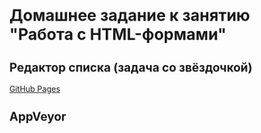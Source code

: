 # Домашнее задание к занятию "Работа с HTML-формами"
## Редактор списка (задача со звёздочкой)
[GitHub Pages](https://fdm1try.github.io/hw-ajs-forms-2/)

## AppVeyor
